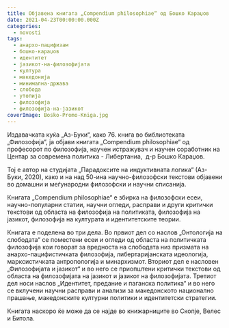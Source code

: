 ```yaml
---
title: Објавена книгатa „Compendium philosophiae“ од Бошко Караџов
date: 2021-04-23T00:00:00.000Z
categories:
  - novosti
tags:
  - анархо-пацифизам
  - бошко-караџов
  - идентитет
  - јазикот-на-филозофијата
  - култура
  - македонија
  - минимална-држава
  - слобода
  - утопија
  - филозофија
  - филозофија-на-јазикот
coverImage: Bosko-Promo-Kniga.jpg
---
```


Издавачката куќа „Аз-Буки“, како 76. книга во библиотеката „Филозофија“, ја објави книгата „Compendium philosophiae“ од професорот по филозофија, научен истражувач и научен соработник на Центар за современа политика - Либертаниа,  д-р Бошко Караџов.

Тој е автор на студијата „Парадоксите на индуктивната логика“ (Аз-Буки, 2020), како и на над 50-ина научно-филозофски текстови објавени во домашни и меѓународни филозофски и научни списанија.

Книгата „Compendium philosophiae“ е збирка на филозофски есеи, научно-популарни статии, научни огледи, расправи и други критички текстови од областа на филозофија на политиката, филозофија на јазикот, филозофија на културата и идентитетските теории.

Книгата е поделена во три дела. Во првиот дел со наслов „Онтологија на слободата“ се поместени есеи и огледи од областа на политичката филозофија кои говорат за вредноста на слободата низ призмата на анархо-пацифистичката филозофија, либертаријанската идеологија, марксистичката антропологија и минархизмот. Вториот дел е насловен „Филозофијата и јазикот“ и во него се приопштени критички текстови од областа на филозофијата на јазикот и јазикот на филозофијата. Третиот дел носи наслов „Идентитет, предание и паганска политика“ и во него се вклучени научни расправи и анализи за македонското национално прашање, македонските културни политики и идентитетски стратегии.

Книгата наскоро ќе може да се најде во книжарниците во Скопје, Велес и Битола.
